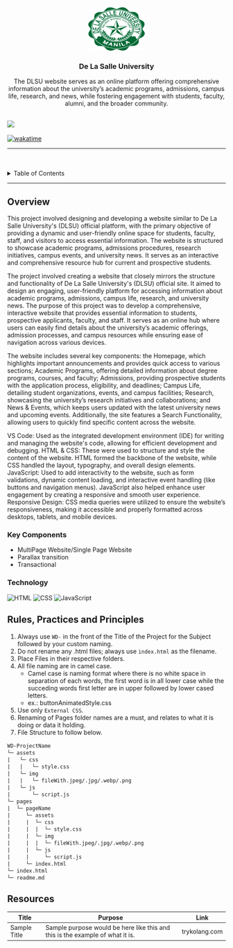 <a name="readme-top">

<br/>

<br />
<div align="center">
  <a href="https://github.com/zyx-0314/">
  <!-- TODO: If you want to add logo or banner you can add it here -->
    <img src="./assets/img/dlsu-logo.png" alt="De La Salle University" width="130" height="100">
  </a>
<!-- TODO: Change Title to the name of the title of your Project -->
  <h3 align="center">De La Salle University</h3>
</div>
<!-- TODO: Make a short description -->
<div align="center">
 The DLSU website serves as an online platform offering comprehensive information about the university’s academic programs, admissions, campus life, research, and news, while fostering engagement with students, faculty, alumni, and the broader community.
</div>

<br />

<!-- TODO: Change the zyx-0314 into your github username  -->
<!-- TODO: Change the WD-Template-Project into the same name of your folder -->
![](https://visit-counter.vercel.app/counter.png?page=zyx-0314/WD-Template-Project)

[![wakatime](https://wakatime.com/badge/user/018dd99a-4985-4f98-8216-6ca6fe2ce0f8/project/63501637-9a31-42f0-960d-4d0ab47977f8.svg)](https://wakatime.com/badge/user/018dd99a-4985-4f98-8216-6ca6fe2ce0f8/project/63501637-9a31-42f0-960d-4d0ab47977f8)

---

<br />
<br />

<!-- TODO: If you want to add more layers for your readme -->
<details>
  <summary>Table of Contents</summary>
  <ol>
    <li>
      <a href="#overview">Overview</a>
      <ol>
        <li>
          <a href="#key-components">Key Components</a>
        </li>
        <li>
          <a href="#technology">Technology</a>
        </li>
      </ol>
    </li>
    <li>
      <a href="#rule,-practices-and-principles">Rules, Practices and Principles</a>
    </li>
    <li>
      <a href="#resources">Resources</a>
    </li>
  </ol>
</details>

---

## Overview

<!-- TODO: To be changed -->
<!-- The following are just sample -->
This project involved designing and developing a website similar to De La Salle University's (DLSU) official platform, with the primary objective of providing a dynamic and user-friendly online space for students, faculty, staff, and visitors to access essential information. The website is structured to showcase academic programs, admissions procedures, research initiatives, campus events, and university news. It serves as an interactive and comprehensive resource hub for current and prospective students.

The project involved creating a website that closely mirrors the structure and functionality of De La Salle University's (DLSU) official site. It aimed to design an engaging, user-friendly platform for accessing information about academic programs, admissions, campus life, research, and university news.
The purpose of this project was to develop a comprehensive, interactive website that provides essential information to students, prospective applicants, faculty, and staff. It serves as an online hub where users can easily find details about the university’s academic offerings, admission processes, and campus resources while ensuring ease of navigation across various devices.

The website includes several key components: the Homepage, which highlights important announcements and provides quick access to various sections; Academic Programs, offering detailed information about degree programs, courses, and faculty; Admissions, providing prospective students with the application process, eligibility, and deadlines; Campus Life, detailing student organizations, events, and campus facilities; Research, showcasing the university’s research initiatives and collaborations; and News & Events, which keeps users updated with the latest university news and upcoming events. Additionally, the site features a Search Functionality, allowing users to quickly find specific content across the website.

VS Code: Used as the integrated development environment (IDE) for writing and managing the website's code, allowing for efficient development and debugging.
HTML & CSS: These were used to structure and style the content of the website. HTML formed the backbone of the website, while CSS handled the layout, typography, and overall design elements.
JavaScript: Used to add interactivity to the website, such as form validations, dynamic content loading, and interactive event handling (like buttons and navigation menus). JavaScript also helped enhance user engagement by creating a responsive and smooth user experience.
Responsive Design: CSS media queries were utilized to ensure the website’s responsiveness, making it accessible and properly formatted across desktops, tablets, and mobile devices.


### Key Components
<!-- TODO: List of Key Components -->
<!-- The following are just sample -->
- MultiPage Website/Single Page Website
- Parallax transition
- Transactional

### Technology
<!-- TODO: List of Technology Used -->
![HTML](https://img.shields.io/badge/HTML-E34F26?style=for-the-badge&logo=html5&logoColor=white)
![CSS](https://img.shields.io/badge/CSS-1572B6?style=for-the-badge&logo=css3&logoColor=white)
![JavaScript](https://img.shields.io/badge/JavaScript-F7DF1E?style=for-the-badge&logo=javascript&logoColor=white)

## Rules, Practices and Principles
1. Always use `WD-` in the front of the Title of the Project for the Subject followed by your custom naming.
2. Do not rename any .html files; always use `index.html` as the filename.
3. Place Files in their respective folders.
4. All file naming are in camel case.
   - Camel case is naming format where there is no white space in separation of each words, the first word is in all lower case while the succeding words first letter are in upper followed by lower cased letters.
   - ex.: buttonAnimatedStyle.css
5. Use only `External CSS`.
6. Renaming of Pages folder names are a must, and relates to what it is doing or data it holding.
7. File Structure to follow below.

```
WD-ProjectName
└─ assets
|   └─ css
|   |   └─ style.css
|   └─ img
|   |   └─ fileWith.jpeg/.jpg/.webp/.png
|   └─ js
|       └─ script.js
└─ pages
|  └─ pageName
|     └─ assets
|     |  └─ css
|     |  |  └─ style.css
|     |  └─ img
|     |  |  └─ fileWith.jpeg/.jpg/.webp/.png
|     |  └─ js
|     |     └─ script.js
|     └─ index.html
└─ index.html
└─ readme.md
```

## Resources

<!-- TODO: Add References -->
| Title | Purpose | Link |
|-|-|-|
| Sample Title | Sample purpose would be here like this and this is the example of what it is. | trykolang.com |
